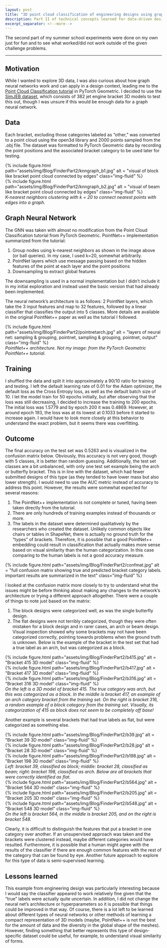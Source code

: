 ```yaml
---
layout: post
title: "3D point cloud classification of engineering designs using graph neural networks"
description: Part II of technical concepts learned for data-driven design
excerpt_separator: <!--more-->
---
```

The second part of my summer school experiments were done on my own just for fun and to see what worked/did not work outside of the given challenge problems.
<!--more-->

---

## Motivation
While I wanted to explore 3D data, I was also curious about how graph neural networks work and can apply in a design context, leading me to the [Point Cloud Classification tutorial](https://colab.research.google.com/drive/1D45E5bUK3gQ40YpZo65ozs7hg5l-eo_U?usp=sharing) in PyTorch Geometric. I decided to use the [SimJEB dataset](https://simjeb.github.io/), which consists of 382 jet engine bracket 3D models to test this out, though I was unsure if this would be enough data for a graph neural network. 

## Data
Each bracket, excluding those categories labeled as “other,” was converted to a point cloud using the open3d library and 2000 points sampled from the .obj file. The dataset was formatted to PyTorch Geometric data by recording the point positions and the associated bracket category to be used later for testing.

<div class="row justify-content-sm-center">
    <div class="col-sm-6 mt-3 mt-md-0">
        {% include figure.html path="assets/img/Blog/FinderPart2/knngraph_b1.jpg" alt = "visual of block like bracket point cloud connected by edges"  class="img-fluid" %}
    </div>
    <div class="col-sm-6 mt-3 mt-md-0">
        {% include figure.html path="assets/img/Blog/FinderPart2/knngraph_b2.jpg" alt = "visual of beam like bracket point cloud connected by edges" class="img-fluid" %}
    </div>
</div>
<div class="caption">
    <i>K-nearest neighbors clustering with k = 20 to connect nearest points with edges into a graph.</i>
</div>

## Graph Neural Network
The GNN was taken with almost no modification from the Point Cloud Classification tutorial from PyTorch Geometric. PointNet++ implementation summarized from the tutorial:  
1. Group nodes using k-nearest neighbors as shown in the image above (or ball queries). In my case, I used k=20, somewhat arbitrarily. 
2. PointNet layers which use message passing based on the hidden features of the point at each layer and the point positions
3. Downsampling to extract global features  

The downsampling is used in a normal implementation but I didn’t include it in my initial exploration and instead used the basic version that had already been implemented.

The neural network’s architecture is as follows: 2 PointNet layers, which take the 3 input features and map to 32 features, followed by a linear classifier that classifies the output into 5 classes. More details are available in the original PointNet++ paper as well as the tutorial I followed.

<div class="row justify-content-sm-center">
    <div class="col-sm mt-3 mt-md-0">
        {% include figure.html path="assets/img/Blog/FinderPart2/pointnetarch.jpg" alt = "layers of neural net: sampling & grouping, pointnet, sampling & grouping, pointnet, output" class="img-fluid" %}
    </div>
</div>
<div class="caption">
    <i>PointNet++ architecture. Not my image: from the PyTorch Geometric PointNet++ tutorial.</i>  
</div>

## Training
I shuffled the data and split it into approximately a 90/10 ratio for training and testing. I left the default learning rate of 0.01 for the Adam optimizer, the default loss as the Cross Entropy loss, as well as the default batch size of 10. I let the model train for 50 epochs initially, but after observing that the loss was still decreasing, I decided to increase the training to 200 epochs. The initial loss was 1.5779 and by epoch 200 it was 0.4869. However, at around epoch 193, the loss was at its lowest at 0.1033 before it started to increase again. I would have to look more closely at this behavior to understand the exact problem, but it seems there was overfitting. 

## Outcome
The final accuracy on the test set was 0.5263 and is visualized in the confusion matrix below. Obviously, this accuracy is not very good, though with 5 classes, it is better than random guessing. Additionally, the test set classes are a bit unbalanced, with only one test set example being the arch or butterfly bracket. This is in line with the dataset, which had fewer submitted designs of this type (as they tended to have lower mass but also lower strength). I would need to use the AUC metric instead of accuracy to address this point. However, the results were somewhat expected for several reasons:  
1. The PointNet++ implementation is not complete or tuned, having been taken directly from the tutorial. 
2. There are only hundreds of training examples instead of thousands or more. 
3. The labels in the dataset were determined qualitatively by the researchers who created the dataset. Unlikely common objects like chairs or tables in ShapeNet, there is actually no ground truth for the “types” of brackets. Therefore, it is possible that a good PointNet++ embedding could result in classification that actually makes more sense based on visual similarity than the human categorization. In this case comparing to the human labels is not a good accuracy measure.

<div class="row justify-content-sm-center">
    <div class="col-sm mt-3 mt-md-0">
        {% include figure.html path="assets/img/Blog/FinderPart2/confmat.jpg" alt = "full confusion matrix showing true and predicted bracket category labels. important results are summarized in the text"  class="img-fluid" %}
    </div>
</div>

I looked at the confusion matrix more closely to try to understand what the issues might be before thinking about making any changes to the network’s architecture or trying a different approach altogether. There were a couple of things to note just based on the matrix:  
1. The block designs were categorized well, as was the single butterfly design.
2. The flat designs were not terribly categorized, though they were often mistaken for a block design and in rarer cases, an arch or beam design.  
Visual inspection showed why some brackets may not have been categorized correctly, pointing towards problems when the ground truth is unknown. Below is the example of the bracket in the test set that had a true label as an arch, but was categorized as a block.

<div class="row justify-content-sm-center">
    <div class="col-sm-4 mt-3 mt-md-0">
        {% include figure.html path="assets/img/Blog/FinderPart2/b415.jpg" alt = "Bracket 415 3D model"  class="img-fluid" %}
    </div>
    <div class="col-sm-4 mt-3 mt-md-0">
        {% include figure.html path="assets/img/Blog/FinderPart2/b417.jpg" alt = "Bracket 417 3D model"  class="img-fluid" %}
    </div>
    <div class="col-sm-4 mt-3 mt-md-0">
        {% include figure.html path="assets/img/Blog/FinderPart2/b316.jpg" alt = "Bracket 316 3D model"  class="img-fluid" %}
    </div>
</div>
<div class="caption">
    <i>On the left is a 3D model of bracket 415. The true category was arch, but this was categorized as a block. In the middle is bracket 417, an example of an arch category bracket from the training set. On the right is bracket 316, a random example of a block category from the training set. Visually, its categorization of 415 as block does not seem to be completely off base!</i>
</div>

Another example is several brackets that had true labels as flat, but were categorized as something else. 

<div class="row justify-content-sm-center">
    <div class="col-sm-4 mt-3 mt-md-0">
        {% include figure.html path="assets/img/Blog/FinderPart2/b39.jpg" alt = "Bracket 39 3D model"  class="img-fluid" %}
    </div>
    <div class="col-sm-4 mt-3 mt-md-0">
        {% include figure.html path="assets/img/Blog/FinderPart2/b28.jpg" alt = "Bracket 28 3D model"  class="img-fluid" %}
    </div>
    <div class="col-sm-4 mt-3 mt-md-0">
        {% include figure.html path="assets/img/Blog/FinderPart2/b198.jpg" alt = "Bracket 198 3D model"  class="img-fluid" %}
    </div>
</div>
<div class="caption">
    <i>Left: bracket 39, classified as block; middle: bracket 28, classified as beam; right: bracket 198, classified as arch. Below are all brackets that were correctly identified as flat.</i>
</div>

<div class="row justify-content-sm-center">
    <div class="col-sm-4 mt-3 mt-md-0">
        {% include figure.html path="assets/img/Blog/FinderPart2/b564.jpg" alt = "Bracket 564 3D model"  class="img-fluid" %}
    </div>
    <div class="col-sm-4 mt-3 mt-md-0">
        {% include figure.html path="assets/img/Blog/FinderPart2/b205.jpg" alt = "Bracket 205 3D model"  class="img-fluid" %}
    </div>
    <div class="col-sm-4 mt-3 mt-md-0">
        {% include figure.html path="assets/img/Blog/FinderPart2/b548.jpg" alt = "Bracket 548 3D model"  class="img-fluid" %}
    </div>
</div>
<div class="caption">
    <i>On the left is bracket 564, in the middle is bracket 205, and on the right is bracket 548.</i>
</div>

Clearly, it is difficult to distinguish the features that put a bracket in one category over another. If an unsupervised approach was taken and the brackets were clustered instead, maybe different categories would have resulted. Furthermore, it is possible that a human might agree with the results of the classifier if there are enough common features with the rest of the category that can be found by eye. Another future approach to explore for this type of data is semi-supervised learning.

## Lessons learned
This example from engineering design was particularly interesting because I would say the classifier appeared to work relatively fine given that the “true” labels were actually quite uncertain. In addition, I did not change the neural net’s architecture or hyperparameters so it is possible that things could be improved in that way. Of course, there is a lot left to be learned about different types of neural networks or other methods of learning a compact representation of 3D models (maybe, PointNet++ is not the best for the amount of data and the diversity in the global shape of the meshes). However, finding something that better represents this type of design-specific dataset could be useful, for example, to understand visual similarity of forms.
